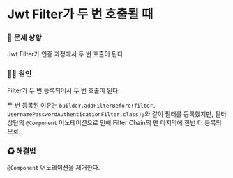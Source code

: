 # Jwt Filter가 두 번 호출될 때

### 🐛 문제 상황

Jwt Filter가 인증 과정에서 두 번 호출이 된다.

### 🏴‍☠️ 원인

Filter가 두 번 등록되어서 두 번 호출이 된다.

두 번 등록된 이유는 `builder.addFilterBefore(filter, UsernamePasswordAuthenticationFilter.class);`와 같이 필터를 등록했지만, 필터 상단의 `@Component` 어노테이션으로 인해 Filter Chain의 맨 마지막에 한번 더 등록되므로.

### ♻ 해결법

`@Component` 어노테이션을 제거한다.